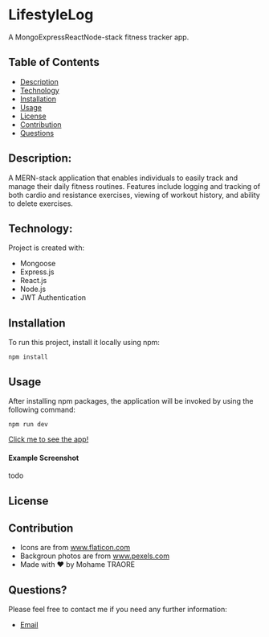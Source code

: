 # LifestyleLog

A MongoExpressReactNode-stack fitness tracker app.

## Table of Contents

- [Description](#description)
- [Technology](#Technology)
- [Installation](#installation)
- [Usage](#usage)
- [License](#license)
- [Contribution](#contribution)
- [Questions](#questions)

## Description:

A MERN-stack application that enables individuals to easily track and manage their daily fitness routines. Features include logging and tracking of both cardio and resistance exercises, viewing of workout history, and ability to delete exercises.

## Technology:

Project is created with:

- Mongoose
- Express.js
- React.js
- Node.js
- JWT Authentication

## Installation

To run this project, install it locally using npm:

```
npm install
```

## Usage

After installing npm packages, the application will be invoked by using the following command:

```
npm run dev
```

[Click me to see the app!]('https://fitness-tracker-nqk5nk3am-gmdt-gmdt.vercel.app/')

#### Example Screenshot

todo

## License

## Contribution

- Icons are from www.flaticon.com
- Backgroun photos are from www.pexels.com
- Made with ❤️ by Mohame TRAORE

## Questions?

Please feel free to contact me if you need any further information:

- [Email](mtra0201@gmail.com)
